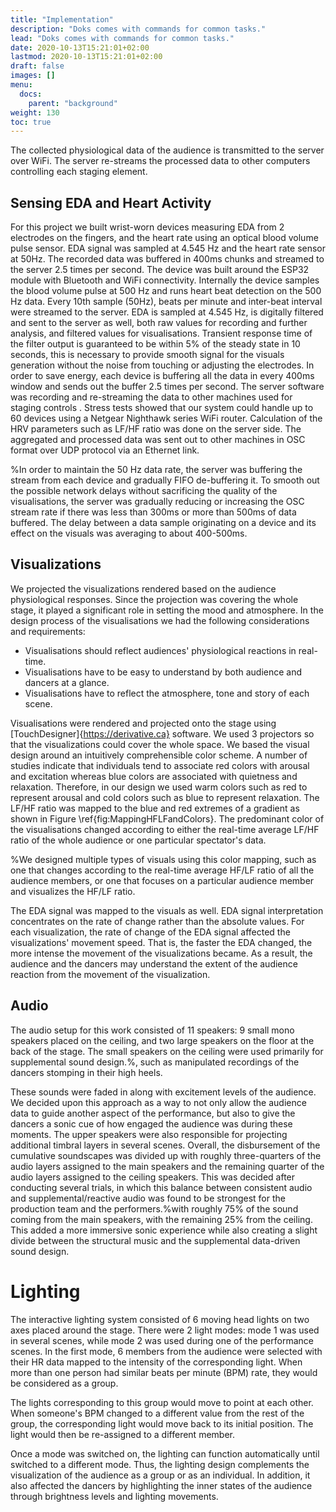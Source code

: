 ```yaml
---
title: "Implementation"
description: "Doks comes with commands for common tasks."
lead: "Doks comes with commands for common tasks."
date: 2020-10-13T15:21:01+02:00
lastmod: 2020-10-13T15:21:01+02:00
draft: false
images: []
menu: 
  docs:
    parent: "background"
weight: 130
toc: true
---
```


The collected physiological data of the audience is transmitted to the server over WiFi. The server re-streams the processed data to other computers controlling each staging element. 


## Sensing EDA and Heart Activity

For this project we built wrist-worn devices measuring EDA from 2 electrodes on the fingers, and the heart rate using an optical blood volume pulse sensor. EDA signal was sampled at 4.545 Hz and the heart rate sensor at 50Hz.
The recorded data was buffered in 400ms chunks and streamed to the server 2.5 times per second. The device was built around the ESP32 module with Bluetooth and WiFi connectivity. Internally the device samples the blood volume pulse at 500 Hz and runs heart beat detection on the 500 Hz data. Every 10th sample (50Hz), beats per minute and inter-beat interval were streamed to the server. EDA is sampled at 4.545 Hz, is digitally filtered and sent to the server as well, both raw values for recording and further analysis, and filtered values for visualisations. Transient response time of the filter output is guaranteed to be within 5\% of the steady state in 10 seconds, this is necessary to provide smooth signal for the visuals generation without the noise from touching or adjusting the electrodes. In order to save energy, each device is buffering all the data in every 400ms window and sends out the buffer 2.5 times per second.
The server software was recording and re-streaming the data to other machines used for staging controls . Stress tests showed that our system could handle up to 60 devices using a Netgear Nighthawk series WiFi router. Calculation of the HRV parameters such as LF/HF ratio was done on the server side. The aggregated and processed data was sent out to other machines in OSC format over UDP protocol via an Ethernet link.


%In order to maintain the 50 Hz data rate, the server was buffering the stream from each device and gradually FIFO de-buffering it. To smooth out the possible network delays without sacrificing the quality of the visualisations, the server was gradually reducing or increasing the OSC stream rate if there was less than 300ms or more than 500ms of data buffered. The delay between a data sample originating on a device and its effect on the visuals was averaging to about 400-500ms.

## Visualizations

We projected the visualizations rendered based on the audience physiological responses. Since the projection was covering the whole stage, it played a significant role in setting the mood and atmosphere. In the design process of the visualisations we had the following considerations and requirements:


* Visualisations should reflect audiences' physiological reactions in real-time.
* Visualisations have to be easy to understand by both audience and dancers at a glance.
* Visualisations have to reflect the atmosphere, tone and story of each scene.



Visualisations were rendered and projected onto the stage using [TouchDesigner]{https://derivative.ca} software. We used 3 projectors so that the visualizations could cover the whole space. We based the visual design around an intuitively comprehensible color scheme. A number of studies indicate that individuals tend to associate red colors with arousal and excitation whereas blue colors are associated with quietness and relaxation. Therefore, in our design we used warm colors such as red to represent arousal and cold colors such as blue to represent relaxation. The LF/HF ratio was mapped to the blue and red extremes of a gradient as shown in Figure \ref{fig:MappingHFLFandColors}. The predominant color of the visualisations changed according to either the real-time average LF/HF ratio of the whole audience or one particular spectator's data. 

%We designed multiple types of visuals using this color mapping, such as one that changes according to the real-time average HF/LF ratio of all the audience members, or one that focuses on a particular audience member and visualizes the HF/LF ratio.

The EDA signal was mapped to the visuals as well. EDA signal interpretation concentrates on the rate of change rather than the absolute values. For each visualization, the rate of change of the EDA signal affected the visualizations' movement speed. That is, the faster the EDA changed, the more intense the movement of the visualizations became. As a result, the audience and the dancers may understand the extent of the audience reaction from the movement of the visualization. 



## Audio
The audio setup for this work consisted of 11 speakers: 9 small mono speakers placed on the ceiling, and two large speakers on the floor at the back of the stage. The small speakers on the ceiling were used primarily for supplemental sound design.%, such as manipulated recordings of the dancers stomping in their high heels. 


These sounds were faded in along with excitement levels of the audience. We decided upon this approach as a way to not only allow the audience data to guide another aspect of the performance, but also to give the dancers a sonic cue of how engaged the audience was during these moments. The upper speakers were also responsible for projecting additional timbral layers in several scenes. Overall, the disbursement of the cumulative soundscapes was divided up with roughly three-quarters of the audio layers assigned to the main speakers and the remaining quarter of the audio layers assigned to the ceiling speakers. This was decided after conducting several trials, in which this balance between consistent audio and supplemental/reactive audio was found to be strongest for the production team and the performers.%with roughly 75\% of the sound coming from the main speakers, with the remaining 25\% from the ceiling. This added a more immersive sonic experience while also creating a slight divide between the structural music and the supplemental data-driven sound design.

# Lighting 
The interactive lighting system consisted of 6 moving head lights on two axes placed around the stage. There were 2 light modes: mode 1 was used in several scenes, while mode 2 was used during one of the performance scenes.
In the first mode, 6 members from the audience were selected with their HR data mapped to the intensity of the corresponding light. When more than one person had similar beats per minute (BPM) rate, they would be considered as a group.

The lights corresponding to this group would move to point at each other. When someone's BPM changed to a different value from the rest of the group, the corresponding light would move back to its initial position. The light would then be re-assigned to a different member.

Once a mode was switched on, the lighting can function automatically until switched to a different mode. 
Thus, the lighting design complements the visualization of the audience as a group or as an individual. In addition, it also affected the dancers by highlighting the inner states of the audience through brightness levels and lighting movements. 



